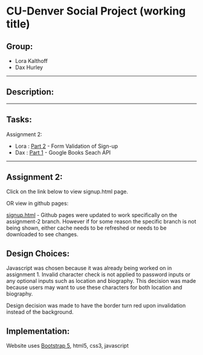 # CU-Denver Social Project (working title)
## Group:
+ Lora Kalthoff
+ Dax Hurley
---
## Description:


---
## Tasks:
Assignment 2:
- Lora : [Part 2](https://github.com/LoraKalt/webapp_2021_project/tree/assignment-2) - Form Validation of Sign-up
- Dax : [Part 1](https://github.com/dax-orion/web_apps_assignment_2_p1) - Google Books Seach API

---
## Assignment 2:
Click on the link below to view signup.html page.

OR view in github pages:

[signup.html](https://lorakalt.github.io/webapp_2021_project/signup.html) - Github pages were updated to work specifically on the assignment-2 branch. However if for some reason the specific branch is not being shown, either cache needs to be refreshed or needs to be downloaded to see changes. 


## Design Choices:

Javascript was chosen because it was already being worked on in assignment 1.  Invalid character check is not applied to password inputs or any optional inputs such as location and biography. This decision was made because users may want to use these characters for both location and biography. 

Design decision was made to have the border turn red upon invalidation instead of the background.

## Implementation:
Website uses [Bootstrap 5](https://getbootstrap.com/), html5, css3, javascript
